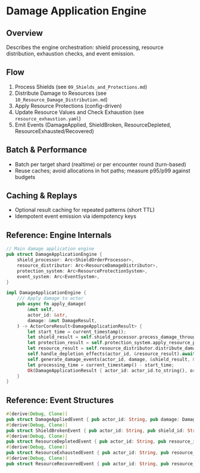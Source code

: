 # Damage Application Engine

## Overview
Describes the engine orchestration: shield processing, resource distribution, exhaustion checks, and event emission.

## Flow
1. Process Shields (see `09_Shields_and_Protections.md`)
2. Distribute Damage to Resources (see `10_Resource_Damage_Distribution.md`)
3. Apply Resource Protections (config-driven)
4. Update Resource Values and Check Exhaustion (see `resource_exhaustion.yaml`)
5. Emit Events (DamageApplied, ShieldBroken, ResourceDepleted, ResourceExhausted/Recovered)

## Batch & Performance
- Batch per target shard (realtime) or per encounter round (turn-based)
- Reuse caches; avoid allocations in hot paths; measure p95/p99 against budgets

## Caching & Replays
- Optional result caching for repeated patterns (short TTL)
- Idempotent event emission via idempotency keys

## Reference: Engine Internals

```rust
// Main damage application engine
pub struct DamageApplicationEngine {
    shield_processor: Arc<ShieldOrderProcessor>,
    resource_distributor: Arc<ResourceDamageDistributor>,
    protection_system: Arc<ResourceProtectionSystem>,
    event_system: Arc<EventSystem>,
}

impl DamageApplicationEngine {
    /// Apply damage to actor
    pub async fn apply_damage(
        &mut self,
        actor_id: &str,
        damage: &mut DamageResult,
    ) -> ActorCoreResult<DamageApplicationResult> {
        let start_time = current_timestamp();
        let shield_result = self.shield_processor.process_damage_through_shields(actor_id, damage).await?;
        let protection_result = self.protection_system.apply_resource_protections(actor_id, damage).await?;
        let resource_result = self.resource_distributor.distribute_damage_with_protection(actor_id, damage, &protection_result).await?;
        self.handle_depletion_effects(actor_id, &resource_result).await?;
        self.generate_damage_events(actor_id, damage, &shield_result, &resource_result, &protection_result).await?;
        let processing_time = current_timestamp() - start_time;
        Ok(DamageApplicationResult { actor_id: actor_id.to_string(), original_damage: damage.final_damage + shield_result.total_absorbed + resource_result.total_damage_applied, final_damage: damage.final_damage, shield_result, resource_result, protection_result, processing_time, timestamp: current_timestamp(), })
    }
}
```

## Reference: Event Structures

```rust
#[derive(Debug, Clone)]
pub struct DamageAppliedEvent { pub actor_id: String, pub damage: DamageResult, pub shield_result: ShieldProcessingResult, pub resource_result: ResourceDamageResult, pub timestamp: u64 }
#[derive(Debug, Clone)]
pub struct ShieldBrokenEvent { pub actor_id: String, pub shield_id: String, pub timestamp: u64 }
#[derive(Debug, Clone)]
pub struct ResourceDepletedEvent { pub actor_id: String, pub resource_id: String, pub timestamp: u64 }
#[derive(Debug, Clone)]
pub struct ResourceExhaustedEvent { pub actor_id: String, pub resource_type: ResourceType, pub threshold_id: String, pub effects_applied: Vec<String>, pub timestamp: u64 }
#[derive(Debug, Clone)]
pub struct ResourceRecoveredEvent { pub actor_id: String, pub resource_type: ResourceType, pub threshold_id: String, pub effects_removed: Vec<String>, pub timestamp: u64 }
```
